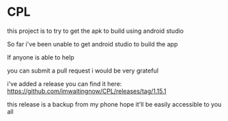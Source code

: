 # CPL

this project is to try to get the apk to build using android studio

So far i've been unable to get android studio to build the app

If anyone is able to help 

you can submit a pull request i would be very grateful 

i've added a release you can find it here: 
https://github.com/imwaitingnow/CPL/releases/tag/1.15.1

this release is a backup from my phone hope it'll be easily accessible to you all  
